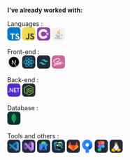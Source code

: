<div align="left">
 
  **I've already worked with:**
  
  Languages :
  <br>
  <img src="./icons/TypeScript.svg" height="30" alt="typescript logo" title="Typescript"/>
  <img src="./icons/JavaScript.svg" height="30" alt="javascript logo" title="Javascript"/>
  <img src="./icons/CS.svg" height="30" alt="c sharp logo" title="C#"/>
  <img src="./icons/Java-Light.svg" height="30" alt="java logo" title="Java"/>
  
  Front-end :
  <br>
  <img src="./icons/NextJS-Light.svg" height="30" alt="nextjs logo" title="NextJS"/>
  <img src="./icons/React-Dark.svg" height="30" alt="react logo" title="React"/>
  <img src="./icons/TailwindCSS-Dark.svg" height="30" alt="tailwind css logo" title="Tailwind"/>
  <img src="./icons/Sass.svg" height="30" alt="Sass logo" title="SASS"/>

  Back-end :
  <br>
  <img src="./icons/DotNet.svg" height="30" alt="asp dot net logo" title="ASP.NET"/>
  <img src="./icons/NodeJS-Dark.svg" height="30" alt="node js logo" title="NodeJS"/>

  Database :
  <br>
  <img src="./icons/MongoDB.svg" height="30" alt="mongodb logo" title="MongoDB"/>

  Tools and others :
  <br>
  <img src="./icons/VSCode-Dark.svg" height="30" alt="visual studio code logo" title="VS Code"/>
  <img src="./icons/VisualStudio-Dark.svg" height="30" alt="visual studio logo" title="Visual Studio"/>
  <img src="./icons/AndroidStudio-Dark.svg" height="30" alt="android studio logo" title="Android Studio"/>
  <img src="./icons/WebStorm-Dark.svg" height="30" alt="webstorm logo" title="Webstorm"/>
  <img src="./icons/GitLab-Dark.svg" height="30" alt="gitlab logo" title="GitLab"/>
  <img src="./icons/sourcetree.svg" height="30" alt="sourcetree logo" title="SourceTree"/>
  <img src="./icons/Figma-Dark.svg" height="30" alt="figma logo" title="Figma"/>
  <img src="./icons/Linux-Dark.svg" height="30" alt="linux logo" title="Linux"/>

</div>
